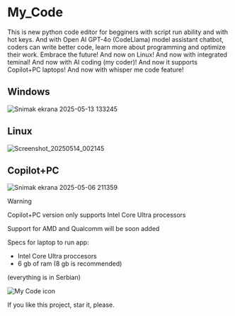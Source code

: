 # My_Code
This is new python code editor for begginers with script run ability and with hot keys. And with Open AI GPT-4o (CodeLlama) model assistant chatbot, coders can write better code, learn more about programming and optimize their work. Embrace the future! And now on Linux! And now with integrated teminal! And now with AI coding (my coder)! And now it supports Copilot+PC laptops! And now with whisper me code feature!

## Windows

![Snimak ekrana 2025-05-13 133245](https://github.com/user-attachments/assets/0ff76a30-cd43-483f-be2d-843cd11840b3)

## Linux

![Screenshot_20250514_002145](https://github.com/user-attachments/assets/19c96d06-6727-49a2-a32d-0613244de36d)

## Copilot+PC

![Snimak ekrana 2025-05-06 211359](https://github.com/user-attachments/assets/df9c02c7-4cb0-4c40-a6a3-407cc1ae03a7)

> [!Warning]
> Copilot+PC version only supports Intel Core Ultra processors
>
> Support for AMD and Qualcomm will be soon added
>
> Specs for laptop to run app:
> - Intel Core Ultra proccesors
> - 6 gb of ram (8 gb is recommended)


(everything is in Serbian) 

![My Code icon](https://github.com/user-attachments/assets/fc871189-63e2-47a7-89f4-1aff3b950d33)

If you like this project, star it, please.
